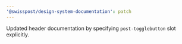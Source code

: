 ```yaml
---
'@swisspost/design-system-documentation': patch
---
```


Updated header documentation by specifying `post-togglebutton` slot explicitly.
